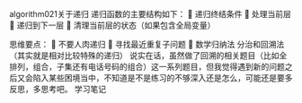 algorithm021关于递归
递归函数的主要结构如下：
	递归终结条件
	处理当前层
	递归到下一层
	清理当前层的状态（如果包含全局变量）
 
思维要点：
	不要人肉递归
	寻找最近重复子问题
	数学归纳法
分治和回溯法（其实就是相对比较特殊的递归）
说实在话，虽然做了回溯的相关题目（比如全排列，组合，子集还有电话号码的组合）这一系列题目，但我觉得遇到新的问题之后又会陷入某些困境当中，不知道是不是练习的不够深入还是怎么，可能还是要多反思，多思考吧。
学习笔记

